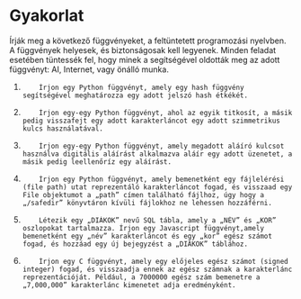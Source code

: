 # Gyakorlat

Írják meg a következő függvényeket, a feltüntetett programozási nyelvben. A függvények helyesek, és biztonságosak kell legyenek. Minden feladat esetében tüntessék fel, hogy minek a segítségével oldották meg az adott függvényt: AI, Internet, vagy önálló munka.

1.         Írjon egy Python függvényt, amely egy hash függvény segítségével meghatározza egy adott jelszó hash étkékét.

2.         Írjon egy-egy Python függvényt, ahol az egyik titkosít, a másik pedig visszafejt egy adott karakterláncot egy adott szimmetrikus kulcs használatával.

3.         Írjon egy-egy Python függvényt, amely megadott aláíró kulcsot használva digitális aláírást alkalmazva aláír egy adott üzenetet, a másik pedig leellenőríz egy aláírást.

4.         Írjon egy Python függvényt, amely bemenetként egy fájlelérési (file path) utat reprezentáló karakterláncot fogad, és visszaad egy File objektumot a „path” címen található fájlhoz, úgy hogy a „/safedir” könyvtáron kívüli fájlokhoz ne lehessen hozzáférni.

5.         Létezik egy „DIÁKOK” nevű SQL tábla, amely a „NÉV” és „KOR” oszlopokat tartalmazza. Írjon egy Javascript függvényt,amely bemenetként egy „név” karakterláncot és egy „kor” egész számot fogad, és hozzáad egy új bejegyzést a „DIÁKOK” táblához.

6.         Írjon egy C függvényt, amely egy előjeles egész számot (signed integer) fogad, és visszaadja ennek az egész számnak a karakterlánc reprezentációját. Például, a 7000000 egész szám bemenetre a „7,000,000” karakterlánc kimenetet adja eredményként.
